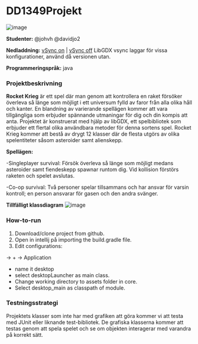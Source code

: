 # DD1349Projekt
![image](https://gits-15.sys.kth.se/storage/user/2835/files/404c70aa-3012-11e7-9f22-42d7ef0ad55e)

**Studenter:** @johvh @davidjo2

**Nedladdning:** [vSync on](https://goo.gl/ZsXORm) | [vSync off](https://goo.gl/Z9lLWp) LibGDX vsync laggar för vissa konfigurationer, använd då versionen utan.

**Programmeringspråk:** java

### Projektbeskrivning

**Rocket Krieg** är ett spel där man genom att kontrollera en raket försöker överleva så länge som möjligt i ett universum fylld av faror från alla olika håll och kanter. En blandning av varierande spellägen kommer att vara tillgängliga som erbjuder spännande utmaningar för dig och din kompis att anta. Projektet är konstruerat med hjälp av libGDX, ett spelbibliotek som erbjuder ett flertal olika användbara metoder för denna sortens spel. Rocket Krieg kommer att bestå av drygt 12 klasser där de flesta utgörs av olika spelentiteter såsom asteroider samt alienskepp. 

**Spellägen:**

-Singleplayer survival: Försök överleva så länge som möjligt medans asteroider samt fiendeskepp spawnar runtom dig. Vid kollision förstörs raketen och spelet avslutas. 

-Co-op survival: Två personer spelar tillsammans och har ansvar för varsin kontroll; en person ansvarar för gasen och den andra svänger.  

**Tillfälligt klassdiagram**
![image](https://gits-15.sys.kth.se/storage/user/2798/files/78036ae0-300c-11e7-8599-5ccb28db4e2d)

### How-to-run
1. Download/clone project from github.
2. Open in intellij på importing the build.gradle file.
3. Edit configurations: 

-> +  -> Application

- name it desktop
- select desktopLauncher as main class.
- Change working directory to assets folder in core.
- Select desktop_main as classpath of module.

### Testningsstrategi

Projektets klasser som inte har med grafiken att göra kommer vi att testa med JUnit eller liknande test-bibliotek. De grafiska klasserna kommer att testas genom att spela spelet och se om objekten interagerar med varandra på korrekt sätt.
